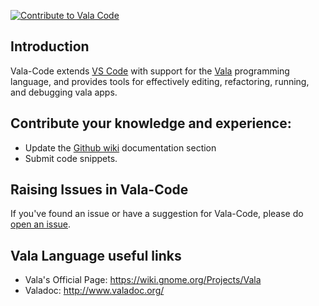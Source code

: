 [![Contribute to Vala Code](https://img.shields.io/badge/help-donate-551A8B.svg)](https://www.paypal.me/GeorgeAslanis)

## Introduction
Vala-Code extends [VS Code](https://code.visualstudio.com/) with support for the
[Vala](https://www.valadoc.org/) programming language, and provides tools for
effectively editing, refactoring, running, and debugging vala apps.

## Contribute your knowledge and experience:
- Update the [Github wiki](https://github.com/osstekz/vala-code/wiki) documentation section
- Submit code snippets.

## Raising Issues in Vala-Code
If you've found an issue or have a suggestion for Vala-Code, please do [open an issue](https://github.com/osstekz/vala-code/issues).

## Vala Language useful links
- Vala's Official Page: https://wiki.gnome.org/Projects/Vala
- Valadoc: http://www.valadoc.org/


